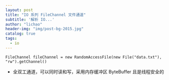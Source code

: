 ```yaml
---
layout: post
title: "IO 系列 FileChannel 文件通道"
subtitle: '解析 IO...'
author: "lichao"
header-img: "img/post-bg-2015.jpg"
catalog: true
tags:
  - io
---
```


```
FileChannel fileChannel = new RandomAccessFile(new File("data.txt"), "rw").getChannel()

```

* 全双工通道，可以同时读和写，采用内存缓冲区 ByteBuffer 且是线程安全的

